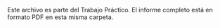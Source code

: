 Este archivo es parte del Trabajo Práctico. El informe completo está en formato PDF en esta misma carpeta.
